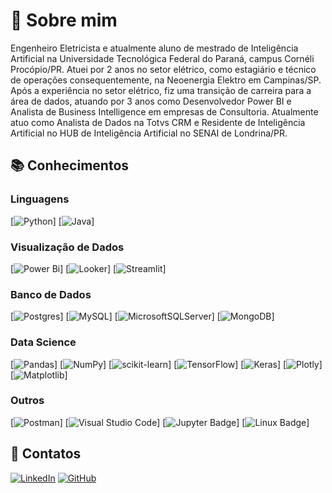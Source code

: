# 📜 Sobre mim

Engenheiro Eletricista e atualmente aluno de mestrado de Inteligência Artificial na Universidade Tecnológica Federal do Paraná, campus Cornéli Procópio/PR. Atuei por 2 anos no setor elétrico, como estagiário e técnico de operações consequentemente, na Neoenergia Elektro em Campinas/SP. Após a experiência no setor elétrico, fiz uma transição de carreira para a área de dados, atuando por 3 anos como Desenvolvedor Power BI e Analista de Business Intelligence em empresas de Consultoria. Atualmente atuo como Analista de Dados na Totvs CRM e Residente de Inteligência Artificial no HUB de Inteligência Artificial no SENAI de Londrina/PR. 


## 📚 Conhecimentos
### Linguagens
[![Python](https://img.shields.io/badge/linkedin-%230077B5.svg?style=for-the-badge&logo=linkedin&logoColor=white)]
[![Java](https://img.shields.io/badge/Java-ED8B00?style=for-the-badge&logo=openjdk&logoColor=white)]

### Visualização de Dados
[![Power Bi](https://img.shields.io/badge/power_bi-F2C811?style=for-the-badge&logo=powerbi&logoColor=black)]
[![Looker](https://img.shields.io/badge/Looker-4285F4?logo=looker&logoColor=fff&style=for-the-badge)]
[![Streamlit](https://streamlit.io/images/brand/streamlit-logo-secondary-colormark-darktext.png)]

### Banco de Dados
[![Postgres](https://img.shields.io/badge/postgres-%23316192.svg?style=for-the-badge&logo=postgresql&logoColor=white)]
[![MySQL](https://img.shields.io/badge/mysql-%2300f.svg?style=for-the-badge&logo=mysql&logoColor=white)]
[![MicrosoftSQLServer](https://img.shields.io/badge/Microsoft%20SQL%20Server-CC2927?style=for-the-badge&logo=microsoft%20sql%20server&logoColor=white)]
[![MongoDB](https://img.shields.io/badge/MongoDB-%234ea94b.svg?style=for-the-badge&logo=mongodb&logoColor=white)]

### Data Science
[![Pandas](https://img.shields.io/badge/pandas-150458?logo=pandas&logoColor=fff&style=for-the-badge)]
[![NumPy](https://img.shields.io/badge/NumPy-013243?logo=numpy&logoColor=fff&style=for-the-badge)]
[![scikit-learn](https://img.shields.io/badge/scikit--learn-F7931E?logo=scikitlearn&logoColor=fff&style=for-the-badge)]
[![TensorFlow](https://img.shields.io/badge/TensorFlow-FF6F00?logo=tensorflow&logoColor=fff&style=for-the-badge)]
[![Keras](https://img.shields.io/badge/Keras-D00000?logo=keras&logoColor=fff&style=for-the-badge)]
[![Plotly](https://img.shields.io/badge/Plotly-3F4F75?logo=plotly&logoColor=fff&style=for-the-badge)]
[![Matplotlib](https://img.shields.io/badge/Matplotlib-%23ffffff.svg?style=for-the-badge&logo=Matplotlib&logoColor=black)]


### Outros
[![Postman](https://img.shields.io/badge/Postman-FF6C37?logo=postman&logoColor=fff&style=for-the-badge)]
[![Visual Studio Code](https://img.shields.io/badge/Visual%20Studio%20Code-007ACC?logo=visualstudiocode&logoColor=fff&style=for-the-badge)]
[![Jupyter Badge](https://img.shields.io/badge/Jupyter-F37626?logo=jupyter&logoColor=fff&style=for-the-badge)]
[![Linux Badge](https://img.shields.io/badge/Linux-FCC624?logo=linux&logoColor=000&style=for-the-badge)]

## 🔗 Contatos
[![LinkedIn](https://img.shields.io/badge/linkedin-%230077B5.svg?style=for-the-badge&logo=linkedin&logoColor=white)](https://linkedin.com/in/paulorandradejr)
[![GitHub](https://img.shields.io/badge/github-%23121011.svg?style=for-the-badge&logo=github&logoColor=white)](https://github.com/andrade1995/)


